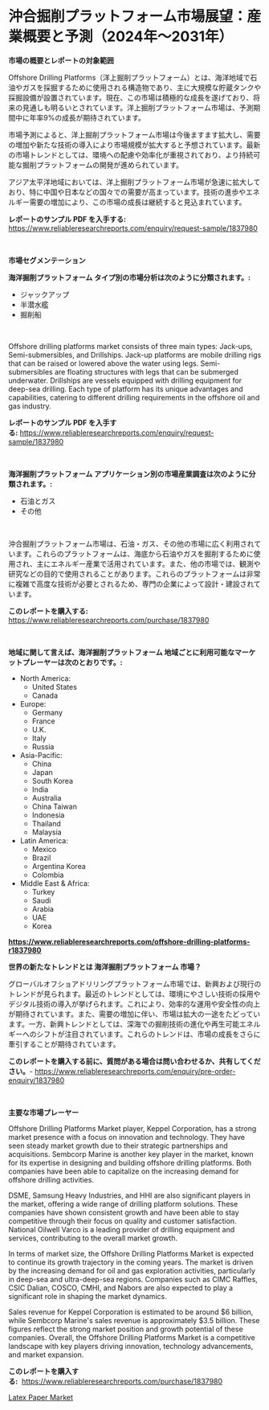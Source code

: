 <p><h1>沖合掘削プラットフォーム市場展望：産業概要と予測（2024年〜2031年）</h1></p><p><strong>市場の概要とレポートの対象範囲</strong></p>
<p><p>Offshore Drilling Platforms（洋上掘削プラットフォーム）とは、海洋地域で石油やガスを採掘するために使用される構造物であり、主に大規模な貯蔵タンクや採掘設備が設置されています。現在、この市場は積極的な成長を遂げており、将来の見通しも明るいとされています。洋上掘削プラットフォーム市場は、予測期間中に年率9%の成長が期待されています。</p><p>市場予測によると、洋上掘削プラットフォーム市場は今後ますます拡大し、需要の増加や新たな技術の導入により市場規模が拡大すると予想されています。最新の市場トレンドとしては、環境への配慮や効率化が重視されており、より持続可能な掘削プラットフォームの開発が進められています。</p><p>アジア太平洋地域においては、洋上掘削プラットフォーム市場が急速に拡大しており、特に中国や日本などの国々での需要が高まっています。技術の進歩やエネルギー需要の増加により、この市場の成長は継続すると見込まれています。</p></p>
<p><strong>レポートのサンプル PDF を入手する:</strong> <a href="https://www.reliableresearchreports.com/enquiry/request-sample/1837980">https://www.reliableresearchreports.com/enquiry/request-sample/1837980</a></p>
<p>&nbsp;</p>
<p><strong>市場セグメンテーション</strong></p>
<p><strong>海洋掘削プラットフォーム タイプ別の市場分析は次のように分類されます。:</strong></p>
<p><ul><li>ジャックアップ</li><li>半潜水艦</li><li>掘削船</li></ul></p>
<p>&nbsp;</p>
<p><p>Offshore drilling platforms market consists of three main types: Jack-ups, Semi-submersibles, and Drillships. Jack-up platforms are mobile drilling rigs that can be raised or lowered above the water using legs. Semi-submersibles are floating structures with legs that can be submerged underwater. Drillships are vessels equipped with drilling equipment for deep-sea drilling. Each type of platform has its unique advantages and capabilities, catering to different drilling requirements in the offshore oil and gas industry.</p></p>
<p><strong>レポートのサンプル PDF を入手する:</strong>&nbsp;<a href="https://www.reliableresearchreports.com/enquiry/request-sample/1837980">https://www.reliableresearchreports.com/enquiry/request-sample/1837980</a></p>
<p>&nbsp;</p>
<p><strong> 海洋掘削プラットフォーム アプリケーション別の市場産業調査は次のように分類されます。:</strong></p>
<p><ul><li>石油とガス</li><li>その他</li></ul></p>
<p>&nbsp;</p>
<p><p>沖合掘削プラットフォーム市場は、石油・ガス、その他の市場に広く利用されています。これらのプラットフォームは、海底から石油やガスを掘削するために使用され、主にエネルギー産業で活用されています。また、他の市場では、観測や研究などの目的で使用されることがあります。これらのプラットフォームは非常に複雑で高度な技術が必要とされるため、専門の企業によって設計・建設されています。</p></p>
<p><strong>このレポートを購入する:</strong>&nbsp; <a href="https://www.reliableresearchreports.com/purchase/1837980">https://www.reliableresearchreports.com/purchase/1837980</a></p>
<p>&nbsp;</p>
<p><strong>地域に関して言えば、海洋掘削プラットフォーム 地域ごとに利用可能なマーケットプレーヤーは次のとおりです。:</strong></p>
<p><ul>
    <li>
        North America:
        <ul>
            <li>United States</li>
            <li>Canada</li>
        </ul>
    </li>
    <li>
        Europe:
        <ul>
            <li>Germany</li>
            <li>France</li>
            <li>U.K.</li>
            <li>Italy</li>
            <li>Russia</li>
        </ul>
    </li>
    <li>
        Asia-Pacific:
        <ul>
            <li>China</li>
            <li>Japan</li>
            <li>South Korea</li>
            <li>India</li>
            <li>Australia</li>
            <li>China Taiwan</li>
            <li>Indonesia</li>
            <li>Thailand</li>
            <li>Malaysia</li>
        </ul>
    </li>
    <li>
        Latin America:
        <ul>
            <li>Mexico</li>
            <li>Brazil</li>
            <li>Argentina Korea</li>
            <li>Colombia</li>
        </ul>
    </li>
    <li>
        Middle East & Africa:
        <ul>
            <li>Turkey</li>
            <li>Saudi</li>
            <li>Arabia</li>
            <li>UAE</li>
            <li>Korea</li>
        </ul>
    </li>
    </ul></p>
<p><strong><a href="https://www.reliableresearchreports.com/offshore-drilling-platforms-r1837980">https://www.reliableresearchreports.com/offshore-drilling-platforms-r1837980</a></strong>&nbsp;</p>
<p><strong>世界の新たなトレンドとは 海洋掘削プラットフォーム 市場？</strong></p>
<p><p>グローバルオフショアドリリングプラットフォーム市場では、新興および現行のトレンドが見られます。最近のトレンドとしては、環境にやさしい技術の採用やデジタル技術の導入が挙げられます。これにより、効率的な運用や安全性の向上が期待されています。また、需要の増加に伴い、市場は拡大の一途をたどっています。一方、新興トレンドとしては、深海での掘削技術の進化や再生可能エネルギーへのシフトが注目されています。これらのトレンドは、市場の成長をさらに牽引することが期待されています。</p></p>
<p><strong>このレポートを購入する前に、質問がある場合は問い合わせるか、共有してください。</strong>- <a href="https://www.reliableresearchreports.com/enquiry/pre-order-enquiry/1837980">https://www.reliableresearchreports.com/enquiry/pre-order-enquiry/1837980</a></p>
<p>&nbsp;</p>
<p><strong>主要な市場プレーヤー</strong></p>
<p><p>Offshore Drilling Platforms Market player, Keppel Corporation, has a strong market presence with a focus on innovation and technology. They have seen steady market growth due to their strategic partnerships and acquisitions. Sembcorp Marine is another key player in the market, known for its expertise in designing and building offshore drilling platforms. Both companies have been able to capitalize on the increasing demand for offshore drilling activities.</p><p>DSME, Samsung Heavy Industries, and HHI are also significant players in the market, offering a wide range of drilling platform solutions. These companies have shown consistent growth and have been able to stay competitive through their focus on quality and customer satisfaction. National Oilwell Varco is a leading provider of drilling equipment and services, contributing to the overall market growth.</p><p>In terms of market size, the Offshore Drilling Platforms Market is expected to continue its growth trajectory in the coming years. The market is driven by the increasing demand for oil and gas exploration activities, particularly in deep-sea and ultra-deep-sea regions. Companies such as CIMC Raffles, CSIC Dalian, COSCO, CMHI, and Nabors are also expected to play a significant role in shaping the market dynamics.</p><p>Sales revenue for Keppel Corporation is estimated to be around $6 billion, while Sembcorp Marine's sales revenue is approximately $3.5 billion. These figures reflect the strong market position and growth potential of these companies. Overall, the Offshore Drilling Platforms Market is a competitive landscape with key players driving innovation, technology advancements, and market expansion.</p></p>
<p><strong>このレポートを購入する:</strong>&nbsp;&nbsp;<a href="https://www.reliableresearchreports.com/purchase/1837980">https://www.reliableresearchreports.com/purchase/1837980</a></p>
<p><p><a href="https://carnation-joke-41f.notion.site/Latex-Paper-Market-Share-Market-New-Trends-Analysis-Report-By-Type-By-Application-By-End-use-By-95d13038715547ea8440e2eedc8dc66b">Latex Paper Market</a></p></p>